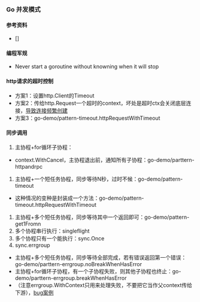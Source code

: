 ### Go 并发模式

#### 参考资料
* []

#### 编程军规
* Never start a goroutine without knowning when it will stop

#### http请求的超时控制
* 方案1：设置http.Client的Timeout
* 方案2：传给http.Request一个超时的context，坏处是超时ctx会关闭底层连接，[导致连接频繁创建](https://mp.weixin.qq.com/s/tHBAVX3LKvqi-02cJ2jTdQ)
* 方案3：go-demo/pattern-timeout.httpRequestWithTimeout

#### 同步调用
1. 主协程+for循环子协程：
  * context.WithCancel，主协程退出前，通知所有子协程：go-demo/parttern-httpandrpc
1. 主协程+一个短任务协程，同步等待N秒，过时不候：go-demo/pattern-timeout
  * 这种情况的变种是封装成一个方法：go-demo/pattern-timeout.httpRequestWithTimeout
1. 主协程+多个短任务协程，同步等待其中一个返回即可：go-demo/pattern-get1Fromn
1. 多个协程串行执行：singleflight
1. 多个协程只有一个能执行：sync.Once
1. sync.errgroup
  * 主协程+多个短任务协程，同步等待全部完成，若有错误返回第一个错误：go-demo/parttern-errgroup.noBreakWhenHasError
  * 主协程+for循环子协程，有一个子协程失败，则其他子协程也终止：go-demo/parttern-errgroup.breakWhenHasError
  * （注意errgroup.WithContext只用来处理失败，不要把它当作父context传给下游），[bug案例](https://blog.csdn.net/EDDYCJY/article/details/119881145)


